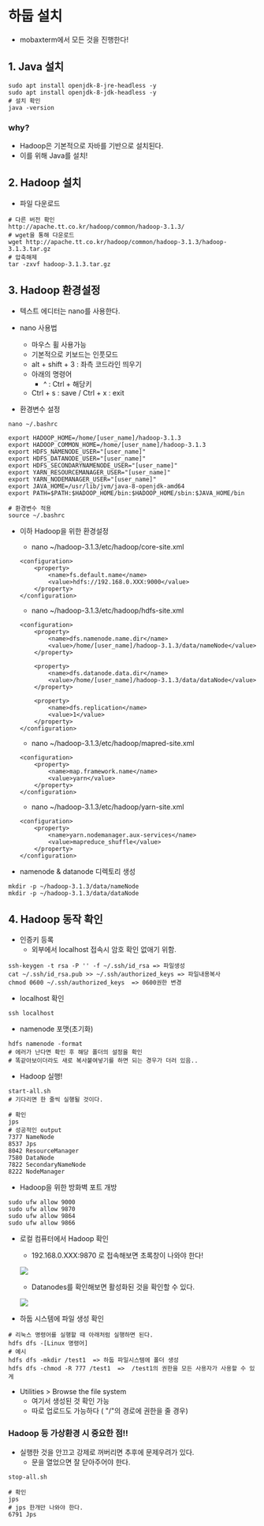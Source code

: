 # 하둡 설치
- mobaxterm에서 모든 것을 진행한다!


## 1. Java 설치

~~~
sudo apt install openjdk-8-jre-headless -y
sudo apt install openjdk-8-jdk-headless -y
# 설치 확인
java -version
~~~

### why?
- Hadoop은 기본적으로 자바를 기반으로 설치된다.
- 이를 위해 Java를 설치!

## 2. Hadoop 설치

- 파일 다운로드

~~~
# 다른 버전 확인
http://apache.tt.co.kr/hadoop/common/hadoop-3.1.3/
# wget을 통해 다운로드
wget http://apache.tt.co.kr/hadoop/common/hadoop-3.1.3/hadoop-3.1.3.tar.gz
# 압축해제
tar -zxvf hadoop-3.1.3.tar.gz
~~~

## 3. Hadoop 환경설정

- 텍스트 에디터는 nano를 사용한다.
- nano 사용법
    - 마우스 휠 사용가능
    - 기본적으로 키보드는 인풋모드
    - alt + shift + 3 : 좌측 코드라인 띄우기
    - 아래의 명령어
        - ^ : Ctrl + 해당키
    - Ctrl + s : save / Ctrl + x : exit

- 환경변수 설정

~~~
nano ~/.bashrc
~~~
~~~
export HADOOP_HOME=/home/[user_name]/hadoop-3.1.3
export HADOOP_COMMON_HOME=/home/[user_name]/hadoop-3.1.3
export HDFS_NAMENODE_USER="[user_name]"
export HDFS_DATANODE_USER="[user_name]"
export HDFS_SECONDARYNAMENODE_USER="[user_name]"
export YARN_RESOURCEMANAGER_USER="[user_name]"
export YARN_NODEMANAGER_USER="[user_name]"
export JAVA_HOME=/usr/lib/jvm/java-8-openjdk-amd64
export PATH=$PATH:$HADOOP_HOME/bin:$HADOOP_HOME/sbin:$JAVA_HOME/bin
~~~
~~~
# 환경변수 적용
source ~/.bashrc
~~~

- 이하 Hadoop을 위한 환경설정
    - nano ~/hadoop-3.1.3/etc/hadoop/core-site.xml
    
    ~~~
    <configuration>
        <property>
            <name>fs.default.name</name>
            <value>hdfs://192.168.0.XXX:9000</value>
        </property>
    </configuration>
    ~~~
    - nano ~/hadoop-3.1.3/etc/hadoop/hdfs-site.xml
    
    ~~~
    <configuration>
        <property>
            <name>dfs.namenode.name.dir</name>
            <value>/home/[user_name]/hadoop-3.1.3/data/nameNode</value>
        </property>

        <property>
            <name>dfs.datanode.data.dir</name>
            <value>/home/[user_name]/hadoop-3.1.3/data/dataNode</value>
        </property>

        <property>
            <name>dfs.replication</name>
            <value>1</value>
        </property>
    </configuration>
    ~~~
    - nano ~/hadoop-3.1.3/etc/hadoop/mapred-site.xml
    
    ~~~
    <configuration>
        <property>
            <name>map.framework.name</name>
            <value>yarn</value>
        </property>
    </configuration>
    ~~~
    - nano ~/hadoop-3.1.3/etc/hadoop/yarn-site.xml
    
    ~~~
    <configuration>
        <property>
            <name>yarn.nodemanager.aux-services</name>
            <value>mapreduce_shuffle</value>
        </property>
    </configuration>
    ~~~

- namenode & datanode 디렉토리 생성

~~~
mkdir -p ~/hadoop-3.1.3/data/nameNode
mkdir -p ~/hadoop-3.1.3/data/dataNode
~~~

## 4. Hadoop 동작 확인

- 인증키 등록
    - 외부에서 localhost 접속시 암호 확인 없애기 위함.

~~~
ssh-keygen -t rsa -P '' -f ~/.ssh/id_rsa => 파일생성
cat ~/.ssh/id_rsa.pub >> ~/.ssh/authorized_keys => 파일내용복사
chmod 0600 ~/.ssh/authorized_keys  => 0600권한 변경
~~~

- localhost 확인

~~~
ssh localhost
~~~

- namenode 포맷(초기화)

~~~
hdfs namenode -format
# 에러가 난다면 확인 후 해당 폴더의 설정을 확인
# 똑같아보이더라도 새로 복사붙여넣기를 하면 되는 경우가 더러 있음..
~~~

- Hadoop 실행!

~~~
start-all.sh
# 기다리면 한 줄씩 실행될 것이다.

# 확인
jps
# 성공적인 output
7377 NameNode
8537 Jps
8042 ResourceManager
7580 DataNode
7822 SecondaryNameNode
8222 NodeManager
~~~

- Hadoop을 위한 방화벽 포트 개방

~~~
sudo ufw allow 9000
sudo ufw allow 9870
sudo ufw allow 9864
sudo ufw allow 9866
~~~

- 로컬 컴퓨터에서 Hadoop 확인
    - 192.168.0.XXX:9870 로 접속해보면 초록창이 나와야 한다!
    
    ![](http://drive.google.com/uc?id=1jthNwmOcMpepNPf9dO0J4Qw7SW1CRqJd)
    
    - Datanodes를 확인해보면 활성화된 것을 확인할 수 있다.
    
    ![](http://drive.google.com/uc?id=1Ne2ejQ76rBKcZWwTQVZWRZdchAG5qVUp)
    
- 하둡 시스템에 파일 생성 확인
    
~~~
# 리눅스 명령어를 실행할 때 아래처럼 실행하면 된다.
hdfs dfs -[Linux 명령어]
# 예시
hdfs dfs -mkdir /test1  => 하둡 파일시스템에 폴더 생성 
hdfs dfs -chmod -R 777 /test1  =>  /test1의 권한을 모든 사용자가 사용할 수 있게
~~~

- Utilities > Browse the file system
    - 여기서 생성된 것 확인 가능
    - 따로 업로드도 가능하다 ( "/"의 경로에 권한을 줄 경우)


### Hadoop 등 가상환경 시 중요한 점!!
- 실행한 것을 안끄고 강제로 꺼버리면 추후에 문제우려가 있다.
    - 문을 열었으면 잘 닫아주어야 한다.

~~~
stop-all.sh

# 확인
jps
# jps 한개만 나와야 한다.
6791 Jps
~~~
